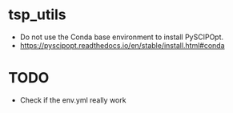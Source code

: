 # tsp_utils

- Do not use the Conda base environment to install PySCIPOpt.
- https://pyscipopt.readthedocs.io/en/stable/install.html#conda

# TODO 
- Check if the env.yml really work 